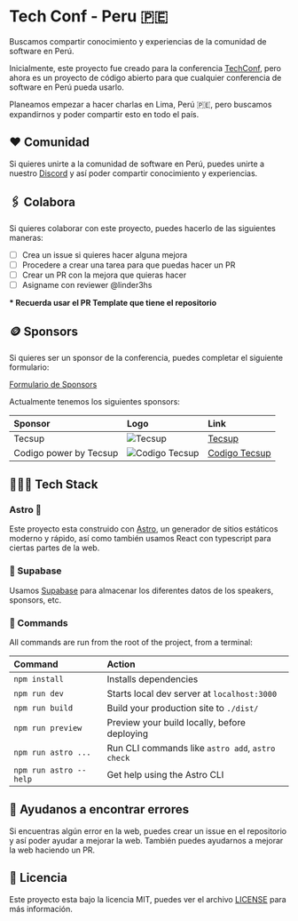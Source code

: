 # Tech Conf - Peru 🇵🇪

Buscamos compartir conocimiento y experiencias de la comunidad de software en Perú.

Inicialmente, este proyecto fue creado para la conferencia [TechConf](https://www.techconf.lat/), pero ahora es un proyecto de código abierto para que cualquier conferencia de software en Perú pueda usarlo.

Planeamos empezar a hacer charlas en Lima, Perú 🇵🇪, pero buscamos expandirnos
y poder compartir esto en todo el país.

## ❤️ Comunidad

Si quieres unirte a la comunidad de software en Perú, puedes unirte a nuestro [Discord](https://discord.gg/mAxZPpxq9e) y así poder compartir conocimiento y experiencias.

## 🖇️ Colabora

Si quieres colaborar con este proyecto, puedes hacerlo de las siguientes maneras:

- [ ] Crea un issue si quieres hacer alguna mejora
- [ ] Procedere a crear una tarea para que puedas hacer un PR
- [ ] Crear un PR con la mejora que quieras hacer
- [ ] Asigname con reviewer @linder3hs

<strong>* Recuerda usar el PR Template que tiene el repositorio</strong>

## 🪙 Sponsors

Si quieres ser un sponsor de la conferencia, puedes completar el siguiente formulario:

[Formulario de Sponsors](https://linderhassinger00.typeform.com/to/F64EamRc)

Actualmente tenemos los siguientes sponsors:

| Sponsor | Logo | Link |
| :--- | :--- | :--- |
| Tecsup | ![Tecsup](https://www.tecsup.edu.pe/themes/tecsup/logo.svg) | [Tecsup](https://www.tecsup.edu.pe/) |
| Codigo power by Tecsup | ![Codigo Tecsup](https://assets.website-files.com/624b2bd5b7be89e20392d489/624e1be85a96e3ac3e45f7fb_logo-color-go.svg) | [Codigo Tecsup](https://codigo.edu.pe/) |

## 👨🏻‍💻 Tech Stack

### Astro 🚀

Este proyecto esta construido con [Astro](https://astro.build/), un generador de sitios estáticos moderno y rápido, así como también usamos React con typescript para ciertas partes de la web.

### 💾 Supabase

Usamos [Supabase](https://supabase.io/) para almacenar los diferentes datos de los speakers, sponsors, etc.

### 🧞 Commands

All commands are run from the root of the project, from a terminal:

| Command                | Action                                           |
| :--------------------- | :----------------------------------------------- |
| `npm install`          | Installs dependencies                            |
| `npm run dev`          | Starts local dev server at `localhost:3000`      |
| `npm run build`        | Build your production site to `./dist/`          |
| `npm run preview`      | Preview your build locally, before deploying     |
| `npm run astro ...`    | Run CLI commands like `astro add`, `astro check` |
| `npm run astro --help` | Get help using the Astro CLI                     |

## 👀 Ayudanos a encontrar errores

Si encuentras algún error en la web, puedes crear un issue en el repositorio y así poder ayudar a mejorar la web. También puedes ayudarnos a mejorar la web haciendo un PR.

## 📝 Licencia

Este proyecto esta bajo la licencia MIT, puedes ver el archivo [LICENSE](LICENSE) para más información.
